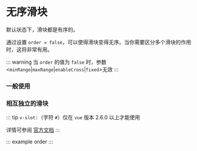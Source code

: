 # 无序滑块

默认状态下，滑块都是有序的。

通过设置 `order = false`，可以使得滑块变得无序。当你需要区分多个滑块的作用时，这将非常有用。

::: warning
  当 `order` 的值为 `false` 时，参数 <`minRange`|`maxRange`|`enableCross`|`fixed`>无效
:::

### 一般使用

<example :value="example1"></example>

### 相互独立的滑块

<example :value="example2"></example>

::: tip
  `v-slot:`（字符 `#`）仅在 `vue` 版本 2.6.0 以上才能使用

  详情可参阅 [官方文档](https://vuejs.org/v2/guide/components-slots.html#Named-Slots-Shorthand)
:::

::: example order :::